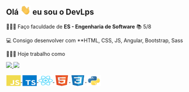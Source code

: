 ## Olá <img src="https://raw.githubusercontent.com/ABSphreak/ABSphreak/master/gifs/Hi.gif" width="28px" heigth="28px"/>  eu sou o DevLps
🧑🏻‍🎓 Faço faculdade de **ES - Engenharia de Software** 📚  5/8

 💻 Consigo desenvolver com **HTML, CSS, JS, Angular, Bootstrap, Sass

👨🏻‍💻  Hoje trabalho como 


 </div>

 <a href="https://github.com/Dhebbora">
  <img height="150em" src="https://github-readme-stats.vercel.app/api?username=DevLps&show_icons=truea&layout=compact&theme=tokyonight"/>
  <img height="150em" src="https://github-readme-stats.vercel.app/api/top-langs/?username=DevLps&layout=compact&theme=tokyonight"/>
</div>
  
  
<div style="display: inline_block"><br>
  <a href="https://github.com/DevsLps">

    
  <img align="center" alt="Rafa-Js" height="30" width="40" src="https://raw.githubusercontent.com/devicons/devicon/master/icons/javascript/javascript-plain.svg">
  <img align="center" alt="Rafa-Ts" height="30" width="40" src="https://raw.githubusercontent.com/devicons/devicon/master/icons/typescript/typescript-plain.svg">
  <img align="center" alt="Rafa-React" height="30" width="40" src="https://raw.githubusercontent.com/devicons/devicon/master/icons/react/react-original.svg">
  <img align="center" alt="Rafa-HTML" height="30" width="40" src="https://raw.githubusercontent.com/devicons/devicon/master/icons/html5/html5-original.svg">
  <img align="center" alt="Rafa-CSS" height="30" width="40" src="https://raw.githubusercontent.com/devicons/devicon/master/icons/css3/css3-original.svg">
  <img align="center" alt="Rafa-Python" height="30" width="40" src="https://raw.githubusercontent.com/devicons/devicon/master/icons/python/python-original.svg">
  
</div>

